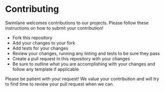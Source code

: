 # Contributing

Swimlane welcomes contributions to our projects. Please follow these instructions on how to submit your contribution!

- Fork this repository
- Add your changes to your fork
- Add tests for your changes
- Review your changes, running any linting and tests to be sure they pass
- Create a pull request in this repository with your changes
- Be sure to outline what you are accomplishing with your changes and follow any template if applicable

Please be patient with your request! We value your contribution and will try to find time to review your pull request when we can.
